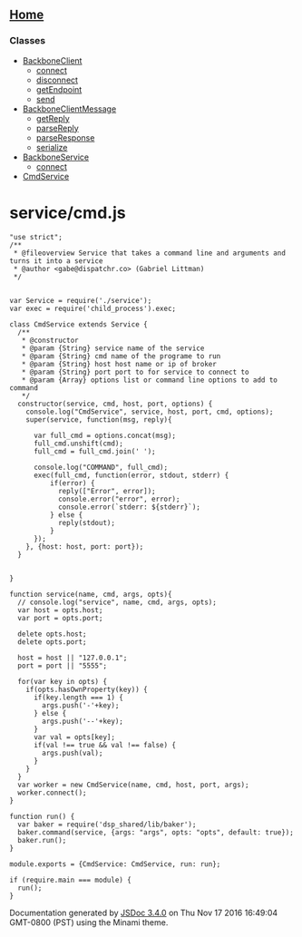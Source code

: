 [Home](index.md)
------------------

### Classes

-   [BackboneClient](BackboneClient.md)
    -   [connect](BackboneClient.md#connect)
    -   [disconnect](BackboneClient.md#disconnect)
    -   [getEndpoint](BackboneClient.md#getEndpoint)
    -   [send](BackboneClient.md#send)
-   [BackboneClientMessage](BackboneClientMessage.md)
    -   [getReply](BackboneClientMessage.md#getReply)
    -   [parseReply](BackboneClientMessage.md#parseReply)
    -   [parseResponse](BackboneClientMessage.md#parseResponse)
    -   [serialize](BackboneClientMessage.md#serialize)
-   [BackboneService](BackboneService.md)
    -   [connect](BackboneService.md#connect)
-   [CmdService](CmdService.md)

service/cmd.js
==============

``` prettyprint
"use strict";
/**
 * @fileoverview Service that takes a command line and arguments and turns it into a service
 * @author <gabe@dispatchr.co> (Gabriel Littman)
 */


var Service = require('./service');
var exec = require('child_process').exec;

class CmdService extends Service {
  /**
   * @constructor
   * @param {String} service name of the service
   * @param {String} cmd name of the programe to run
   * @param {String} host host name or ip of broker 
   * @param {String} port port to for service to connect to
   * @param {Array} options list or command line options to add to command
   */
  constructor(service, cmd, host, port, options) {
    console.log("CmdService", service, host, port, cmd, options);
    super(service, function(msg, reply){
      
      var full_cmd = options.concat(msg);
      full_cmd.unshift(cmd);
      full_cmd = full_cmd.join(' ');
      
      console.log("COMMAND", full_cmd);
      exec(full_cmd, function(error, stdout, stderr) {
          if(error) {
            reply(["Error", error]);
            console.error("error", error);
            console.error(`stderr: ${stderr}`);
          } else {
            reply(stdout);
          }          
      });
    }, {host: host, port: port});
  }
    
  
}

function service(name, cmd, args, opts){
  // console.log("service", name, cmd, args, opts);
  var host = opts.host;
  var port = opts.port;
  
  delete opts.host;
  delete opts.port;
  
  host = host || "127.0.0.1";
  port = port || "5555";

  for(var key in opts) {
    if(opts.hasOwnProperty(key)) {
      if(key.length === 1) {
        args.push('-'+key);
      } else {
        args.push('--'+key);
      }
      var val = opts[key];
      if(val !== true && val !== false) {
        args.push(val);
      }
    }
  }
  var worker = new CmdService(name, cmd, host, port, args);
  worker.connect();   
}

function run() {
  var baker = require('dsp_shared/lib/baker');  
  baker.command(service, {args: "args", opts: "opts", default: true});
  baker.run();  
}

module.exports = {CmdService: CmdService, run: run};

if (require.main === module) {
  run();
}
```

Documentation generated by [JSDoc 3.4.0](https://github.com/jsdoc3/jsdoc) on Thu Nov 17 2016 16:49:04 GMT-0800 (PST) using the Minami theme.
